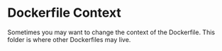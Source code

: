 # Dockerfile Context

Sometimes you may want to change the context of the Dockerfile. This folder is where other Dockerfiles may live.